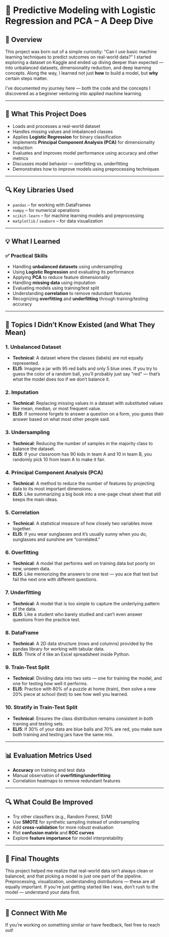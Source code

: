 # 🧠 Predictive Modeling with Logistic Regression and PCA – A Deep Dive

## 📝 Overview

This project was born out of a simple curiosity: "Can I use basic machine learning techniques to predict outcomes on real-world data?" I started exploring a dataset on Kaggle and ended up diving deeper than expected — into unbalanced datasets, dimensionality reduction, and deep learning concepts. Along the way, I learned not just **how** to build a model, but **why** certain steps matter.

I’ve documented my journey here — both the code and the concepts I discovered as a beginner venturing into applied machine learning.

---

## 🚀 What This Project Does

- Loads and processes a real-world dataset
- Handles missing values and imbalanced classes
- Applies **Logistic Regression** for binary classification
- Implements **Principal Component Analysis (PCA)** for dimensionality reduction
- Evaluates and improves model performance using accuracy and other metrics
- Discusses model behavior — overfitting vs. underfitting
- Demonstrates how to improve models using preprocessing techniques

---

## 🔍 Key Libraries Used

- `pandas` – for working with DataFrames
- `numpy` – for numerical operations
- `scikit-learn` – for machine learning models and preprocessing
- `matplotlib` / `seaborn` – for data visualization

---

## 💡 What I Learned

### ✅ Practical Skills

- Handling **unbalanced datasets** using undersampling
- Using **Logistic Regression** and evaluating its performance
- Applying **PCA** to reduce feature dimensionality
- Handling **missing data** using imputation
- Evaluating models using training/test split
- Understanding **correlation** to remove redundant features
- Recognizing **overfitting** and **underfitting** through training/testing accuracy

---

## 🤯 Topics I Didn’t Know Existed (and What They Mean)

### 1. **Unbalanced Dataset**
- **Technical**: A dataset where the classes (labels) are not equally represented.
- **ELI5**: Imagine a jar with 95 red balls and only 5 blue ones. If you try to guess the color of a random ball, you’ll probably just say "red" — that’s what the model does too if we don’t balance it.

### 2. **Imputation**
- **Technical**: Replacing missing values in a dataset with substituted values like mean, median, or most frequent value.
- **ELI5**: If someone forgets to answer a question on a form, you guess their answer based on what most other people said.

### 3. **Undersampling**
- **Technical**: Reducing the number of samples in the majority class to balance the dataset.
- **ELI5**: If your classroom has 90 kids in team A and 10 in team B, you randomly pick 10 from team A to make it fair.

### 4. **Principal Component Analysis (PCA)**
- **Technical**: A method to reduce the number of features by projecting data to its most important dimensions.
- **ELI5**: Like summarizing a big book into a one-page cheat sheet that still keeps the main ideas.

### 5. **Correlation**
- **Technical**: A statistical measure of how closely two variables move together.
- **ELI5**: If you wear sunglasses and it’s usually sunny when you do, sunglasses and sunshine are “correlated.”

### 6. **Overfitting**
- **Technical**: A model that performs well on training data but poorly on new, unseen data.
- **ELI5**: Like memorizing the answers to one test — you ace that test but fail the next one with different questions.

### 7. **Underfitting**
- **Technical**: A model that is too simple to capture the underlying pattern of the data.
- **ELI5**: Like a student who barely studied and can’t even answer questions from the practice test.

### 8. **DataFrame**
- **Technical**: A 2D data structure (rows and columns) provided by the pandas library for working with tabular data.
- **ELI5**: Think of it like an Excel spreadsheet inside Python.

### 9. **Train-Test Split**
- **Technical**: Dividing data into two sets — one for training the model, and one for testing how well it performs.
- **ELI5**: Practice with 80% of a puzzle at home (train), then solve a new 20% piece at school (test) to see how well you learned.

### 10. **Stratify in Train-Test Split**
- **Technical**: Ensures the class distribution remains consistent in both training and testing sets.
- **ELI5**: If 30% of your data are blue balls and 70% are red, you make sure both training and testing jars have the same mix.

---

## 📊 Evaluation Metrics Used

- **Accuracy** on training and test data
- Manual observation of **overfitting/underfitting**
- Correlation heatmaps to remove redundant features

---

## 🔍 What Could Be Improved

- Try other classifiers (e.g., Random Forest, SVM)
- Use **SMOTE** for synthetic sampling instead of undersampling
- Add **cross-validation** for more robust evaluation
- Plot **confusion matrix** and **ROC curves**
- Explore **feature importance** for model interpretability

---

## 🧠 Final Thoughts

This project helped me realize that real-world data isn’t always clean or balanced, and that picking a model is just one part of the pipeline. Preprocessing, visualization, understanding distributions — these are all equally important. If you're just getting started like I was, don’t rush to the model — understand your data first.

---

## 🤝 Connect With Me

If you’re working on something similar or have feedback, feel free to reach out!

